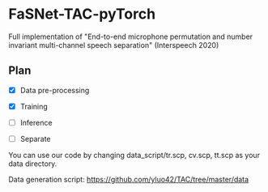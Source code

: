 # FaSNet-TAC-pyTorch
Full implementation of "End-to-end microphone permutation and number invariant multi-channel speech separation" (Interspeech 2020)



## Plan

- [x] Data pre-processing
- [x] Training
- [ ] Inference
- [ ] Separate


You can use our code by changing data_script/tr.scp, cv.scp, tt.scp as your data directory.

Data generation script: https://github.com/yluo42/TAC/tree/master/data
